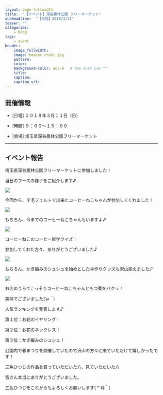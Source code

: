 ```yaml
---
layout: page-fullwidth
title:  "【イベント】深谷農林公園 フリーマーケット"
subheadline:  "【日程】2018/3/11"
teaser: ""
categories:
    - blog
tags:
    - event
header:
    image_fullwidth:
    image: header-chobi.jpg
    pattern:
    color:
    background-color: $ci-9   # You must use ""
    title:
    caption:
    caption_url:
---
```


## 開催情報

* [日程] ２０１８年３月１１日（日）

* [時間] ９：００～１５：００

* [会場] 埼玉県深谷農林公園フリーマーケット

---

## イベント報告

埼玉県深谷農林公園フリーマーケットに参加しました！

当日のブースの様子をご紹介します♪

![](https://lh3.googleusercontent.com/pw/ACtC-3f2bIEa2BQf6Sd5qvpkjlHrM55pegofBHn8KthvzqnTy7kiA7uXuC2b3XJvNZFkaaouO0ym1YWIBbtS9z_naSC0ts6f5F_n5-W9u6G3ZQQ18mwBRmYBybqD1xH6sTe3S4qaeYtkSnPZICWx8wpSCjxC=w643-h429-no?authuser=2)

今回から、羊毛フェルトで出来たコーヒーねこちゃんが参加してくれました！

![](https://lh3.googleusercontent.com/pw/ACtC-3f2uew0lDXyWOOEbJNUvOeXYxUX7id0vakO0pZpJw5wsuw4CaOHVPam63MNjp3ptBcJUD5gs2KY5zboU38i_dfQ22RtzNm7HHLQTOFlZZMBZguILEI4SJrpleSDtEwGiHC2IpTGxiWJoLb3IoBW1efR=w643-h429-no?authuser=2)

もちろん、今までのコーヒーねこちゃんもいますよ♪

![](https://lh3.googleusercontent.com/pw/ACtC-3eNowL_3Ih3Y0zEoBFfNjrK-oou-G_kexC6tSnkcf62JeANzHDhOicckYylPzk_ufrMU-RR9Ckp9w53MvXyktLZs7jqN7HHcHdLwlG9Z1y79WKqJZP3c_OBNmciR3wCvjnKDL-UJHfKHBr0ShyS1e4x=w643-h429-no?authuser=2)

コーヒーねこのコーヒー雑学クイズ！

参加してくれた方々、ありがとうございました♪

![](https://lh3.googleusercontent.com/pw/ACtC-3fVX5IQBT8bCKPWiItxZeXDn-6AzCv2tQz2frGfLKPTyCYFXJV_bxA19mc-st02Jlm6ZaKVZgPkiFppk18V7di6rdyl8TENM3xoyJPeiwVu3F9sstBSGO8uMX3lZ59uhMOd3r3XCogmgzNmCo41L120=w643-h429-no?authuser=2)

もちろん、かぎ編みのシュシュを始めとした手作りグッズも沢山揃えました♪

![](https://lh3.googleusercontent.com/pw/ACtC-3erxIbFKNQ7-785OvHyb0R1bainHy9UQegqU-I8FBZkZNHVrAU7OSHgXz9aYpQPsAu-yiyS1VNYE3ZXphtBxrlXX-a0Hmq9ZXB1Q0l1l4nEifZ1Caz7ixtNdQiDBIXaNvOUzlMlBMXhcFlNzDav7e9S=w643-h429-no?authuser=2)

お店のうらでこっそりコーヒーねこちゃんともつ煮をパクッ！

美味でございました(*´ω｀*)

人気ランキングを発表します♪

第１位：お花のイヤリング！

第２位：お花のネックレス！

第３位：かぎ編みのシュシュ！

公園内で春まつりを開催していたので沢山の方々に来ていただけて嬉しかったです！

三色ひつじの作品を買っていただいた方、見ていただいた方

皆さん本当にありがとうございました。

三色ひつじをこれからもよろしくお願いします( *´艸｀)